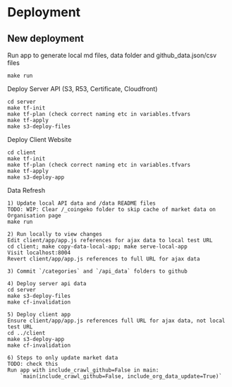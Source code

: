 # Deployment

## New deployment

Run app to generate local md files, data folder and github_data.json/csv files

```
make run
```


Deploy Server API (S3, R53, Certificate, Cloudfront)

```
cd server
make tf-init
make tf-plan (check correct naming etc in variables.tfvars
make tf-apply
make s3-deploy-files
```

Deploy Client Website

```
cd client
make tf-init
make tf-plan (check correct naming etc in variables.tfvars
make tf-apply
make s3-deploy-app
```


Data Refresh

```
1) Update local API data and /data README files
TODO: WIP: Clear /_coingeko folder to skip cache of market data on Organisation page
make run

2) Run locally to view changes
Edit client/app/app.js references for ajax data to local test URL
cd client; make copy-data-local-app; make serve-local-app
Visit localhost:8004
Revert client/app/app.js references to full URL for ajax data

3) Commit `/categories` and `/api_data` folders to github

4) Deploy server api data
cd server
make s3-deploy-files
make cf-invalidation

5) Deploy client app
Ensure client/app/app.js references full URL for ajax data, not local test URL
cd ../client
make s3-deploy-app
make cf-invalidation

6) Steps to only update market data
TODO: check this
Run app with include_crawl_github=False in main:
    `main(include_crawl_github=False, include_org_data_update=True)`

```